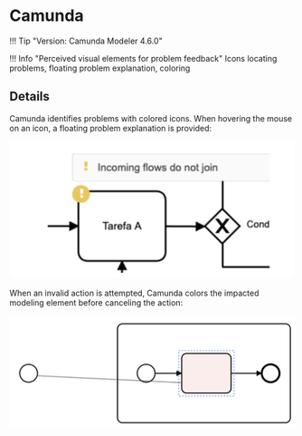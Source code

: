 # Camunda

!!! Tip "Version: Camunda Modeler 4.6.0"

!!! Info "Perceived visual elements for problem feedback"
    Icons locating problems, floating problem explanation, coloring

## Details

Camunda identifies problems with colored icons. When hovering the mouse on an icon, a floating problem explanation is provided:

![img.png](../img/camunda-icon-floating.png)

When an invalid action is attempted, Camunda colors the impacted modeling element before canceling the action:

![img.png](../img/camunda-coloring.png)
